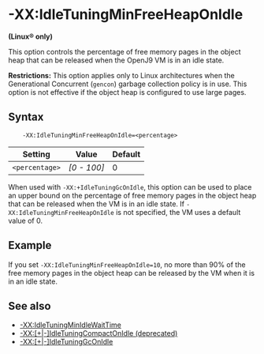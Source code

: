 <!--
* Copyright (c) 2017, 2019 IBM Corp. and others
*
* This program and the accompanying materials are made
* available under the terms of the Eclipse Public License 2.0
* which accompanies this distribution and is available at
* https://www.eclipse.org/legal/epl-2.0/ or the Apache
* License, Version 2.0 which accompanies this distribution and
* is available at https://www.apache.org/licenses/LICENSE-2.0.
*
* This Source Code may also be made available under the
* following Secondary Licenses when the conditions for such
* availability set forth in the Eclipse Public License, v. 2.0
* are satisfied: GNU General Public License, version 2 with
* the GNU Classpath Exception [1] and GNU General Public
* License, version 2 with the OpenJDK Assembly Exception [2].
*
* [1] https://www.gnu.org/software/classpath/license.html
* [2] http://openjdk.java.net/legal/assembly-exception.html
*
* SPDX-License-Identifier: EPL-2.0 OR Apache-2.0 OR GPL-2.0 WITH
* Classpath-exception-2.0 OR LicenseRef-GPL-2.0 WITH Assembly-exception
-->

# -XX:IdleTuningMinFreeHeapOnIdle

**(Linux&reg; only)**

This option controls the percentage of free memory pages in the object heap that can be released when the OpenJ9 VM is in an idle state.

<i class="fa fa-exclamation-triangle" aria-hidden="true"></i> **Restrictions:** This option applies only to Linux architectures when the Generational Concurrent (`gencon`) garbage collection policy is in use. This option is not effective if the object heap is configured to use large pages.

## Syntax

        -XX:IdleTuningMinFreeHeapOnIdle=<percentage>

| Setting      |  Value      | Default  |
|--------------|-------------|----------|
|`<percentage>`| *[0 - 100]* | 0        |


When used with `-XX:+IdleTuningGcOnIdle`, this option can be used to place an upper bound on the percentage of free memory pages in the object heap that can be released when the VM is in an idle state. If `-XX:IdleTuningMinFreeHeapOnIdle` is not specified, the VM uses a default value of 0.

## Example

If you set `-XX:IdleTuningMinFreeHeapOnIdle=10`, no more than 90% of the free memory pages in the object heap can be released by the VM when it is in an idle state.

## See also

- [-XX:IdleTuningMinIdleWaitTime](xxidletuningminidlewaittime.md)
- [-XX:\[+|-\]IdleTuningCompactOnIdle \(deprecated\)](xxidletuningcompactonidle.md)
- [-XX:\[+|-\]IdleTuningGcOnIdle](xxidletuninggconidle.md)


<!-- ==== END OF TOPIC ==== xxidletuningminfreeheaponidle.md ==== -->

